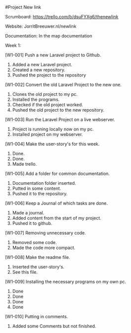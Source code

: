 #Project New link


Scrumboard: https://trello.com/b/dsuFYXg6/thenewlink

Website: JorritBreeuwer.nl/newlink

Documentation: In the map documentation

Week 1:

[W1-001] Push a new Laravel project to Github.
   1. Added a new Laravel project.
   2. Created a new repository.
   3. Pushed the project to the repository

[W1-002] Convert the old Laravel Project to the new one.
   1. Clones the old project to my pc.
   2. Installed the programs.
   3. Checked if the old project worked.
   4. Pushed the old project to the new repository.

[W1-003] Run the Laravel Project on a live webserver.
   1. Project is running locally now on my pc.
   2. Installed project on my webserver.

[W1-004] Make the user-story's for this week.
   1. Done.
   2. Done.
   3. Made trello.

[W1-005] Add a folder for common documentation.
   1. Documentation folder inserted.
   2. Putted in some content.
   3. Pushed it to the repository.

[W1-006] Keep a Journal of which tasks are done.
   1. Made a journal.
   2. Added content from the start of my project.
   3. Pushed it to github.

[W1-007] Removing unnecessary code.
   1. Removed some code.
   2. Made the code more compact.

[W1-008] Make the readme file.
   1. Inserted the user-story's.
   2. See this file.

[W1-009] Installing the necessary programs on my own pc.
   1. Done
   2. Done
   3. Done
   4. Done

[W1-010] Putting in comments.
   1. Added some Comments but not finished.
